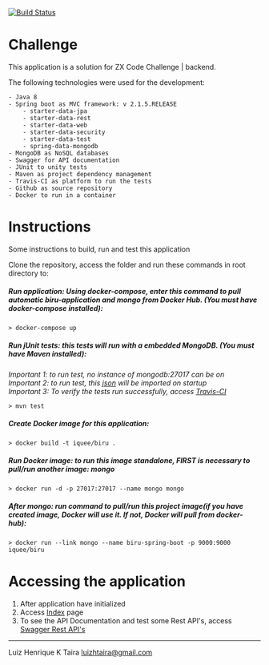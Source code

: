 [![Build Status](https://travis-ci.org/iquee/biru.svg?branch=master)](https://travis-ci.org/iquee/biru)

# Challenge
<p>This application is a solution for ZX Code Challenge | backend.</p>
<p>The following technologies were used for the development:</p>
 	
	- Java 8
	- Spring boot as MVC framework: v 2.1.5.RELEASE
		- starter-data-jpa
		- starter-data-rest
		- starter-data-web
		- starter-data-security
		- starter-data-test
		- spring-data-mongodb
	- MongoDB as NoSQL databases					
	- Swagger for API documentation
	- JUnit to unity tests
	- Maven as project dependency management
	- Travis-CI as platform to run the tests
	- Github as source repository
	- Docker to run in a container 

# Instructions
<p>Some instructions to build, run and test this application</p>
<p>Clone the repository, access the folder and run these commands in root directory to:</p>

##### Run application: Using docker-compose, enter this command to pull automatic biru-application and mongo from Docker Hub. <strong>(You must have docker-compose installed)</strong>:
	> docker-compose up

##### Run jUnit tests: this tests will run with a embedded MongoDB. <strong>(You must have Maven installed)</strong>:
<em>Important 1: to run test, no instance of mongodb:27017 can be on</em><br>
<em>Important 2: to run test, this [json](https://github.com/ZXVentures/code-challenge/blob/master/files/pdvs.json) will be imported on startup</em><br>
<em>Important 3: To verify the tests run successfully, access [Travis-CI](https://travis-ci.org/iquee/biru)</em><br>

	> mvn test

##### Create Docker image for this application:
	> docker build -t iquee/biru .

##### Run Docker image: to run this image standalone, FIRST is necessary to pull/run another image: mongo
	> docker run -d -p 27017:27017 --name mongo mongo

##### After mongo: run command to pull/run this project image(if you have created image, Docker will use it. If not, Docker will pull from docker-hub):
	> docker run --link mongo --name biru-spring-boot -p 9000:9000 iquee/biru


# Accessing the application
1. After application have initialized
2. Access [Index](http://localhost:9000) page
3. To see the API Documentation and test some Rest API's, access [Swagger Rest API's](http://localhost:9000/swagger-ui.html)

___


Luiz Henrique K Taira
luizhtaira@gmail.com